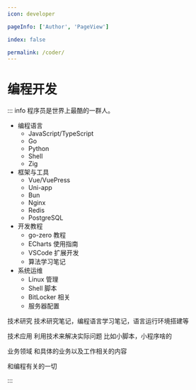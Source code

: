```yaml
---
icon: developer

pageInfo: ['Author', 'PageView']

index: false

permalink: /coder/
---
```


# 编程开发

::: info 程序员是世界上最酷的一群人。

- 编程语言
  - JavaScript/TypeScript
  - Go
  - Python
  - Shell
  - Zig
- 框架与工具
  - Vue/VuePress
  - Uni-app
  - Bun
  - Nginx
  - Redis
  - PostgreSQL
- 开发教程
  - go-zero 教程
  - ECharts 使用指南
  - VSCode 扩展开发
  - 算法学习笔记
- 系统运维
  - Linux 管理
  - Shell 脚本
  - BitLocker 相关
  - 服务器配置

技术研究
技术研究笔记，编程语言学习笔记，语言运行环境搭建等

技术应用
利用技术来解决实际问题
比如小脚本，小程序啥的

业务领域
和具体的业务以及工作相关的内容

和编程有关的一切

:::

<Catalog base='/coder/' />
